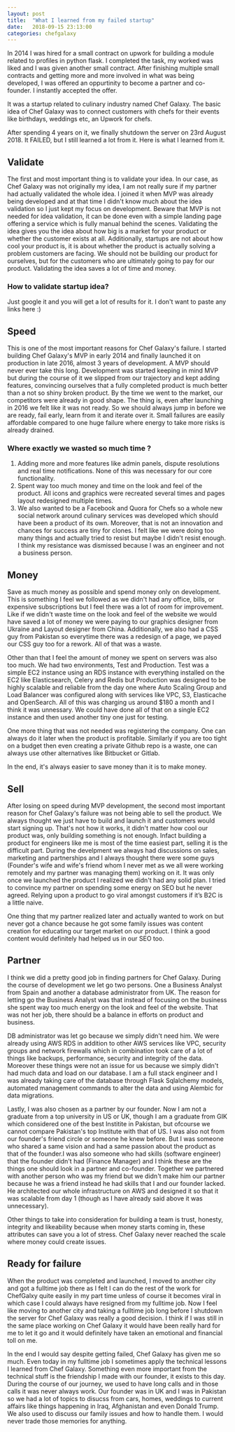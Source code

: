 ```yaml
---
layout: post
title:  "What I learned from my failed startup"
date:   2018-09-15 23:13:00
categories: chefgalaxy
---
```

In 2014 I was hired for a small contract on upwork for building a module related to profiles in python flask. I completed the task, my worked was liked and I was given another small contract. After finishing multiple small contracts and getting more and more involved in what was being developed, I was offered an oppurtinity to become a partner and co-founder. I instantly accepted the offer.

It was a startup related to culinary industry named Chef Galaxy. The basic idea of Chef Galaxy was to connect customers with chefs for their events like birthdays, weddings etc, an Upwork for chefs.

After spending 4 years on it, we finally shutdown the server on 23rd August 2018. It FAILED, but I still learned a lot from it. Here is what I learned from it.



## Validate

The first and most important thing is to validate your idea. In our case, as Chef Galaxy was not originally my idea, I am not really sure if my partner had actually validated the whole idea. I joined it when MVP was already being developed and at that time I didn't know much about the idea validation so I just kept my focus on development. Beware that MVP is not needed for idea validation, it can be done even with a simple landing page offering a service which is fully manual behind the scenes. Validating the idea gives you the idea about how big is a market for your product or whether the customer exists at all. Additionally, startups are not about how cool your product is, it is about whether the product is actually solving a problem customers are facing. We should not be building our product for ourselves, but for the customers who are ultimately going to pay for our product. Validating the idea saves a lot of time and money.

### How to validate startup idea? 

Just google it and you will get a lot of results for it. I don't want to paste any links here :)


## Speed

This is one of the most important reasons for Chef Galaxy's failure. I started building Chef Galaxy's MVP in early 2014 and finally launched it on production in late 2016, almost 3 years of development. A MVP should never ever take this long. Development was started keeping in mind MVP but during the course of it we slipped from our trajectory and kept adding features, convincing ourselves that a fully completed product is much better than a not so shiny broken product. By the time we went to the market, our competitors were already in good shape. The thing is, even after launching in 2016 we felt like it was not ready. So we should always jump in before we are ready, fail early, learn from it and iterate over it. Small failures are easily affordable compared to one huge failure where energy to take more risks is already drained.

### Where exactly we wasted so much time ?

1. Adding more and more features like admin panels, dispute resolutions and real time notifications. None of this was necessary for our core functionality.
2. Spent way too much money and time on the look and feel of the product. All icons and graphics were recreated several times and pages layout redesigned multiple times.
3. We also wanted to be a Facebook and Quora for Chefs so a whole new social network around culinary services was developed which should have been a product of its own. Moreover, that is not an innovation and chances for success are tiny for clones. I felt like we were doing too many things and actually tried to resist but maybe I didn't resist enough. I think my resistance was dismissed because I was an engineer and not a business person.


## Money

Save as much money as possible and spend money only on development. This is something I feel we followed as we didn't had any office, bills, or expensive subscriptions but I feel there was a lot of room for improvement. Like if we didn't waste time on the look and feel of the website we would have saved a lot of money we were paying to our graphics designer from Ukraine and Layout designer from China. Additionally, we also had a CSS guy from Pakistan so everytime there was a redesign of a page, we payed our CSS guy too for a rework. All of that was a waste.

Other than that I feel the amount of money we spent on servers was also too much. We had two environments, Test and Production. Test was a simple EC2 instance using an RDS instance with everything installed on the EC2 like Elasticsearch, Celery and Redis but Production was designed to be highly scalable and reliable from the day one where Auto Scaling Group and Load Balancer was configured along with services like VPC, S3, Elasticache and OpenSearch. All of this was charging us around $180 a month and I think it was unnessary. We could have done all of that on a single EC2 instance and then used another tiny one just for testing. 

One more thing that was not needed was registering the company. One can always do it later when the product is profitable. Similarly if you are too tight on a budget then even creating a private Github repo is a waste, one can always use other alternatives like Bitbucket or Gitlab.

In the end, it's always easier to save money than it is to make money.



## Sell

After losing on speed during MVP development, the second most important reason for Chef Galaxy's failure was not being able to sell the product.
We always thought we just have to build and launch it and customers would start signing up. That's not how it works, it didn't matter how cool our product was, only building something is not enough. Infact building a product for engineers like me is most of the time easiest part, selling it is the difficult part. During the develpment we always had discussions on sales, marketing and partnerships and I always thought there were some guys (Founder's wife and wife's friend whom I never met as we all were working remotely and my partner was managing them) working on it. It was only once we launched the product I realized we didn't had any solid plan. I tried to convince my partner on spending some energy on SEO but he never agreed. Relying upon a product to go viral amongst customers if it’s B2C is a little naive.

One thing that my partner realized later and actually wanted to work on but never got a chance because he got some family issues was content creation for educating our target market on our product. I think a good content would definitely had helped us in our SEO too.



## Partner

I think we did a pretty good job in finding partners for Chef Galaxy. During the course of development we let go two persons. One a Business Analyst from Spain and another a database administrator from UK. The reason for letting go the Business Analyst was that instead of focusing on the business she spent way too much energy on the look and feel of the website. That was not her job, there should be a balance in efforts on product and business.

DB administrator was let go because we simply didn't need him. We were already using AWS RDS in addition to other AWS services like VPC, security groups and network firewalls which in combination took care of a lot of things like backups, performance, security and integrity of the data. Moreover these things were not an issue for us because we simply didn't had much data and load on our database. I am a full stack engineer and I was already taking care of the database through Flask Sqlalchemy models, automated management commands to alter the data and using Alembic for data migrations.

Lastly, I was also chosen as a partner by our founder. Now I am not a graduate from a top university in US or UK, though I am a graduate from GIK which considered one of the best Institite in Pakistan, but ofcourse we cannot compare Pakistan's top Institute with that of US. I was also not from our founder's friend circle or someone he knew before. But I was someone who shared a same vision and had a same passion about the product as that of the founder.I was also someone who had skills (software engineer) that the founder didn't had (Finance Manager) and I think these are the things one should look in a partner and co-founder. Together we partnered with another person who was my friend but we didn't make him our partner because he was a friend instead he had skills that I and our founder lacked. He architected our whole infrastructure on AWS and designed it so that it was scalable from day 1 (though as I have already said above it was unnecessary). 

Other things to take into consideration for building a team is trust, honesty, integrity and likeability because when money starts coming in, these attributes can save you a lot of stress. Chef Galaxy never reached the scale where money could create issues.



## Ready for failure

When the product was completed and launched, I moved to another city and got a fulltime job there as I felt I can do the rest of the work for ChefGalxy quite easily in my part time unless of course it becomes viral in which case I could always have resigned from my fulltime job. Now I feel like moving to another city and taking a fulltime job long before I shutdown the server for Chef Galaxy was really a good decision. I think if I was still in the same place working on Chef Galaxy it would have been really hard for me to let it go and it would definitely have taken an emotional and financial toll on me.



In the end I would say despite getting failed, Chef Galaxy has given me so much. Even today in my fulltime job I sometimes apply the technical lessons I learned from Chef Galaxy. Something even more important from the technical stuff is the friendship I made with our founder, it exists to this day. During the course of our journey, we used to have long calls and in those calls it was never always work. Our founder was in UK and I was in Pakistan so we had a lot of topics to disucss from cars, homes, weddings to current affairs like things happening in Iraq, Afghanistan and even Donald Trump. We also used to discuss our family issues and how to handle them. I would never trade those memories for anything.



